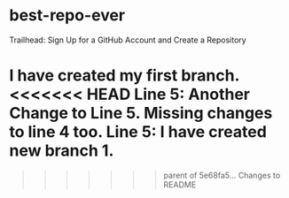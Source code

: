 # best-repo-ever
Trailhead: Sign Up for a GitHub Account and Create a Repository

I have created my first branch.
<<<<<<< HEAD
Line 5: Another Change to Line 5.  Missing changes to line 4 too.
Line 5: I have created new branch 1.
=======
>>>>>>> parent of 5e68fa5... Changes to README
